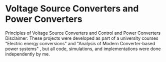 # Voltage Source Converters and Power Converters
Principles of Voltage Source Converters and Control and Power Converters
Disclaimer: These projects were developed as part of a university courses "Electric energy conversions" and "Analysis of Modern Converter-based power systems" , but all code, simulations, and implementations were done independently by me.
